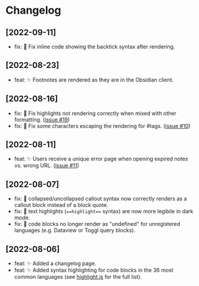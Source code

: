 # Changelog

## [2022-09-11]

- fix: 🐛 Fix inline code showing the backtick syntax after rendering.
## [2022-08-23]

- feat: ✨ Footnotes are rendered as they are in the Obsidian client.
## [2022-08-16]

- fix: 🐛 Fix highlights not rendering correctly when mixed with other  formatting. ([issue #19](https://github.com/mcndt/noteshare.space/issues/19))
- fix: 🐛 Fix some characters escaping the rendering for #tags. ([issue #10](https://github.com/mcndt/noteshare.space/issues/10))

## [2022-08-11]

- feat: ✨ Users receive a unique error page when opening expired notes vs. wrong URL. ([issue #11](https://github.com/mcndt/noteshare.space/issues/11))

## [2022-08-07]

- fix: 🐛 collapsed/uncollapsed callout syntax now correctly renders as a callout block instead of a block quote.
- fix: 🐛 text highlights (`==highlight==` syntax) are now more legibile in dark mode.
- fix: 🐛 code blocks no longer render as "undefined" for unregistered languages (e.g. Dataview or Toggl query blocks).

## [2022-08-06]

- feat: ✨ Added a changelog page.
- feat: ✨ Added syntax highlighting for code blocks in the 36 most common languages (see [highlight.js](https://highlightjs.org/download/) for the full list).
